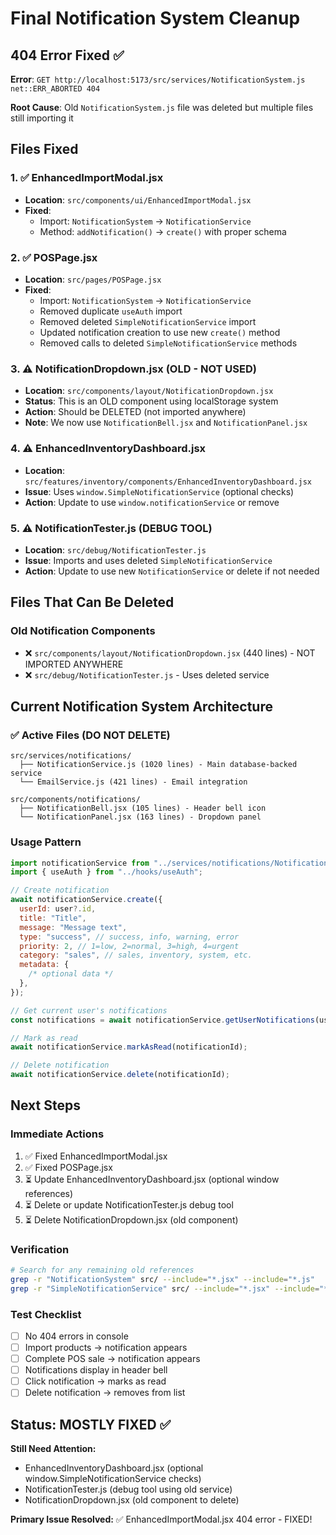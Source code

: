 # Final Notification System Cleanup

## 404 Error Fixed ✅

**Error**: `GET http://localhost:5173/src/services/NotificationSystem.js net::ERR_ABORTED 404`

**Root Cause**: Old `NotificationSystem.js` file was deleted but multiple files still importing it

## Files Fixed

### 1. ✅ EnhancedImportModal.jsx

- **Location**: `src/components/ui/EnhancedImportModal.jsx`
- **Fixed**:
  - Import: `NotificationSystem` → `NotificationService`
  - Method: `addNotification()` → `create()` with proper schema

### 2. ✅ POSPage.jsx

- **Location**: `src/pages/POSPage.jsx`
- **Fixed**:
  - Import: `NotificationSystem` → `NotificationService`
  - Removed duplicate `useAuth` import
  - Removed deleted `SimpleNotificationService` import
  - Updated notification creation to use new `create()` method
  - Removed calls to deleted `SimpleNotificationService` methods

### 3. ⚠️ NotificationDropdown.jsx (OLD - NOT USED)

- **Location**: `src/components/layout/NotificationDropdown.jsx`
- **Status**: This is an OLD component using localStorage system
- **Action**: Should be DELETED (not imported anywhere)
- **Note**: We now use `NotificationBell.jsx` and `NotificationPanel.jsx`

### 4. ⚠️ EnhancedInventoryDashboard.jsx

- **Location**: `src/features/inventory/components/EnhancedInventoryDashboard.jsx`
- **Issue**: Uses `window.SimpleNotificationService` (optional checks)
- **Action**: Update to use `window.notificationService` or remove

### 5. ⚠️ NotificationTester.js (DEBUG TOOL)

- **Location**: `src/debug/NotificationTester.js`
- **Issue**: Imports and uses deleted `SimpleNotificationService`
- **Action**: Update to use new `NotificationService` or delete if not needed

## Files That Can Be Deleted

### Old Notification Components

- ❌ `src/components/layout/NotificationDropdown.jsx` (440 lines) - NOT IMPORTED ANYWHERE
- ❌ `src/debug/NotificationTester.js` - Uses deleted service

## Current Notification System Architecture

### ✅ Active Files (DO NOT DELETE)

```
src/services/notifications/
  ├── NotificationService.js (1020 lines) - Main database-backed service
  └── EmailService.js (421 lines) - Email integration

src/components/notifications/
  ├── NotificationBell.jsx (105 lines) - Header bell icon
  └── NotificationPanel.jsx (163 lines) - Dropdown panel
```

### Usage Pattern

```javascript
import notificationService from "../services/notifications/NotificationService";
import { useAuth } from "../hooks/useAuth";

// Create notification
await notificationService.create({
  userId: user?.id,
  title: "Title",
  message: "Message text",
  type: "success", // success, info, warning, error
  priority: 2, // 1=low, 2=normal, 3=high, 4=urgent
  category: "sales", // sales, inventory, system, etc.
  metadata: {
    /* optional data */
  },
});

// Get current user's notifications
const notifications = await notificationService.getUserNotifications(userId);

// Mark as read
await notificationService.markAsRead(notificationId);

// Delete notification
await notificationService.delete(notificationId);
```

## Next Steps

### Immediate Actions

1. ✅ Fixed EnhancedImportModal.jsx
2. ✅ Fixed POSPage.jsx
3. ⏳ Update EnhancedInventoryDashboard.jsx (optional window references)
4. ⏳ Delete or update NotificationTester.js debug tool
5. ⏳ Delete NotificationDropdown.jsx (old component)

### Verification

```bash
# Search for any remaining old references
grep -r "NotificationSystem" src/ --include="*.jsx" --include="*.js"
grep -r "SimpleNotificationService" src/ --include="*.jsx" --include="*.js"
```

### Test Checklist

- [ ] No 404 errors in console
- [ ] Import products → notification appears
- [ ] Complete POS sale → notification appears
- [ ] Notifications display in header bell
- [ ] Click notification → marks as read
- [ ] Delete notification → removes from list

## Status: MOSTLY FIXED ✅

**Still Need Attention:**

- EnhancedInventoryDashboard.jsx (optional window.SimpleNotificationService checks)
- NotificationTester.js (debug tool using old service)
- NotificationDropdown.jsx (old component to delete)

**Primary Issue Resolved:**
✅ EnhancedImportModal.jsx 404 error - FIXED!
